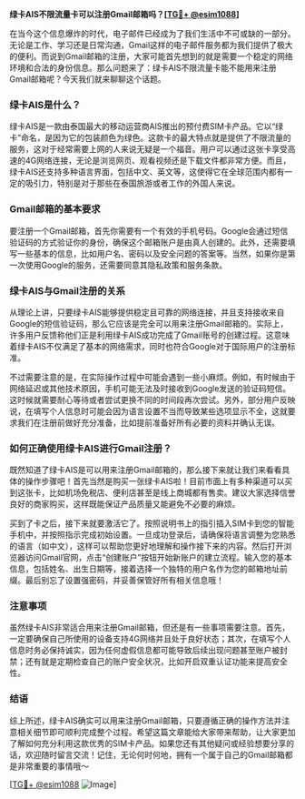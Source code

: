 **绿卡AIS不限流量卡可以注册Gmail邮箱吗？[[TG💪+ @esim1088](https://t.me/s/esim1088)]**

在当今这个信息爆炸的时代，电子邮件已经成为了我们生活中不可或缺的一部分。无论是工作、学习还是日常沟通，Gmail这样的电子邮件服务都为我们提供了极大的便利。而说到Gmail邮箱的注册，大家可能首先想到的就是需要一个稳定的网络环境和合法的身份信息。那么问题来了：绿卡AIS不限流量卡能不能用来注册Gmail邮箱呢？今天我们就来聊聊这个话题。

### 绿卡AIS是什么？

绿卡AIS是一款由泰国最大的移动运营商AIS推出的预付费SIM卡产品。它以“绿卡”命名，是因为它的包装颜色为绿色。这款卡的最大特点就是提供了不限流量的服务，这对于经常需要上网的人来说无疑是一个福音。用户可以通过这张卡享受高速的4G网络连接，无论是浏览网页、观看视频还是下载文件都非常方便。而且，绿卡AIS还支持多种语言界面，包括中文、英文等，这使得它在全球范围内都有一定的吸引力，特别是对于那些在泰国旅游或者工作的外国人来说。

### Gmail邮箱的基本要求

要注册一个Gmail邮箱，首先你需要有一个有效的手机号码。Google会通过短信验证码的方式验证你的身份，确保这个邮箱账户是由真人创建的。此外，还需要填写一些基本的信息，比如用户名、密码以及安全问题的答案等。当然，如果你是第一次使用Google的服务，还需要同意其隐私政策和服务条款。

### 绿卡AIS与Gmail注册的关系

从理论上讲，只要绿卡AIS能够提供稳定且可靠的网络连接，并且支持接收来自Google的短信验证码，那么它应该是完全可以用来注册Gmail邮箱的。实际上，许多用户反馈称他们正是利用绿卡AIS成功完成了Gmail账号的创建过程。这意味着绿卡AIS不仅满足了基本的网络需求，同时也符合Google对于国际用户的注册标准。

不过需要注意的是，在实际操作过程中可能会遇到一些小麻烦。例如，有时候由于网络延迟或其他技术原因，手机可能无法及时接收到Google发送的验证码短信。这时候就需要耐心等待或者尝试更换不同的时间段再次尝试。另外，部分用户反映说，在填写个人信息时可能会因为语言设置不当而导致某些选项显示不全，这就要求我们在注册前做好充分准备，比如提前准备好所有必要的资料并确认无误。

### 如何正确使用绿卡AIS进行Gmail注册？

既然知道了绿卡AIS是可以用来注册Gmail邮箱的，那么接下来就让我们来看看具体的操作步骤吧！首先当然是购买一张绿卡AIS啦！目前市面上有多种渠道可以买到这张卡，比如机场免税店、便利店甚至是线上商城都有售卖。建议大家选择信誉良好的商家购买，这样既能保证产品质量又能避免不必要的麻烦。

买到了卡之后，接下来就要激活它了。按照说明书上的指引插入SIM卡到您的智能手机中，并按照指示完成初始设置。一旦成功登录后，请确保将语言调整为您熟悉的语言（如中文），这样可以帮助您更好地理解和操作接下来的内容。然后打开浏览器访问Gmail官网，点击“创建账户”按钮开始新账户的建立流程。输入您的基本信息，包括姓名、出生日期等，接着选择一个独特的用户名作为您的邮箱地址前缀。最后别忘了设置强密码，并妥善保管好所有相关信息哦！

### 注意事项

虽然绿卡AIS非常适合用来注册Gmail邮箱，但还是有一些事项需要注意。首先，一定要确保自己所使用的设备支持4G网络并且处于良好状态；其次，在填写个人信息时务必保持诚实，因为任何虚假信息都可能导致后续出现问题甚至账户被封禁；还有就是定期检查自己的账户安全状况，比如开启双重认证功能来提高安全性。

### 结语

综上所述，绿卡AIS确实可以用来注册Gmail邮箱，只要遵循正确的操作方法并注意相关细节即可顺利完成整个过程。希望这篇文章能给大家带来帮助，让大家更加了解如何充分利用这款优秀的SIM卡产品。如果您还有其他疑问或经验想要分享的话，欢迎随时留言交流！记住，无论何时何地，拥有一个属于自己的Gmail邮箱都是非常重要的事情哦～

[[TG💪+ @esim1088](https://t.me/s/esim1088) ![Image](https://i.postimg.cc/4NQfJmqS/Snipaste-2025-05-13-00-14-12.png)]